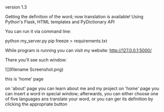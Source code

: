 version 1.3

Getting the definition of the word; now translation is available!
Using Python's Flask, HTML templates and PyDictionary API 

You can run it via command line: 

python my_server.py
pip freeze > requirements.txt


While program is running you can visit my website:
http://127.0.0.1:5000/

There you'll see such window:

![](filename Screenshot.png)

this is 'home' page

on 'about' page you can learn about me and my project
on 'home' page you can insert a word in special window; afterwards, you can either choose one of five languages ans translate your word, or you can ger its definition by clicking the appropriate button

